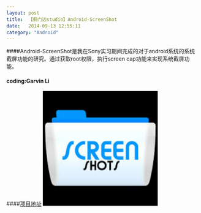 ```yaml
---
layout: post
title:  【蓟门边studio】Android-ScreenShot
date:   2014-09-13 12:55:11
category: "Android"
---
```

####Android-ScreenShot是我在Sony实习期间完成的对于android系统的系统截屏功能的研究。通过获取root权限，执行screen cap功能来实现系统截屏功能。
#### coding:Garvin Li  
####[项目地址](https://github.com/Android-ScreenShot)
<img src='/images/screenshot.png' width=300 height=300 align=center/> 

